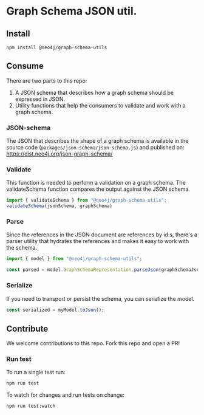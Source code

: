 # Graph Schema JSON util.

## Install
```
npm install @neo4j/graph-schema-utils
```

## Consume
There are two parts to this repo:

1. A JSON schema that describes how a graph schema should be expressed in JSON.
2. Utility functions that help the consumers to validate and work with a graph schema. 

### JSON-schema
The JSON that describes the shape of a graph schema is available in the source code (`packages/json-schema/json-schema.js`) and published on: https://dist.neo4j.org/json-graph-schema/

### Validate 
This function is needed to perform a validation on a graph schema. The validateSchema function compares the output against the JSON schema. 
```js
import { validateSchema } from "@neo4j/graph-schema-utils";
validateSchema(jsonSchema, graphSchema) 
```

### Parse
Since the references in the JSON document are references by id:s, there's a parser utility that hydrates the references and makes it easy to work with the schema.
```js
import { model } from "@neo4j/graph-schema-utils";

const parsed = model.GraphSchemaRepresentation.parseJson(graphSchemaJsonString);
```

### Serialize
If you need to transport or persist the schema, you can serialize the model.
```js
const serialized = myModel.toJson();
```

## Contribute
We welcome contributions to this repo. Fork this repo and open a PR!

### Run test
To run a single test run:
```bash
npm run test 
``` 
To watch for changes and run tests on change:
```bash
npm run test:watch
```
